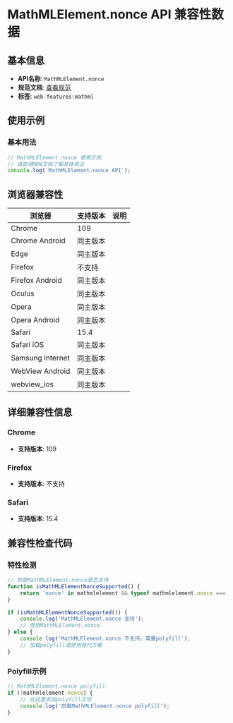 # MathMLElement.nonce API 兼容性数据

## 基本信息

- **API名称**: `MathMLElement.nonce`
- **规范文档**: [查看规范](https://html.spec.whatwg.org/multipage/urls-and-fetching.html#dom-noncedelement-nonce)
- **标签**: `web-features:mathml`

## 使用示例

### 基本用法

```javascript
// MathMLElement.nonce 使用示例
// 请查阅MDN文档了解具体用法
console.log('MathMLElement.nonce API');
```

## 浏览器兼容性

| 浏览器 | 支持版本 | 说明 |
|--------|----------|------|
| Chrome | 109 |  |
| Chrome Android | 同主版本 |  |
| Edge | 同主版本 |  |
| Firefox | 不支持 |  |
| Firefox Android | 同主版本 |  |
| Oculus | 同主版本 |  |
| Opera | 同主版本 |  |
| Opera Android | 同主版本 |  |
| Safari | 15.4 |  |
| Safari iOS | 同主版本 |  |
| Samsung Internet | 同主版本 |  |
| WebView Android | 同主版本 |  |
| webview_ios | 同主版本 |  |

## 详细兼容性信息

### Chrome

- **支持版本**: 109

### Firefox

- **支持版本**: 不支持

### Safari

- **支持版本**: 15.4

## 兼容性检查代码

### 特性检测

```javascript
// 检查MathMLElement.nonce是否支持
function isMathMLElementNonceSupported() {
    return 'nonce' in mathmlelement && typeof mathmlelement.nonce === 'function';
}

if (isMathMLElementNonceSupported()) {
    console.log('MathMLElement.nonce 支持');
    // 使用MathMLElement.nonce
} else {
    console.log('MathMLElement.nonce 不支持，需要polyfill');
    // 加载polyfill或使用替代方案
}
```

### Polyfill示例

```javascript
// MathMLElement.nonce polyfill
if (!mathmlelement.nonce) {
    // 在这里添加polyfill实现
    console.log('加载MathMLElement.nonce polyfill');
}
```

